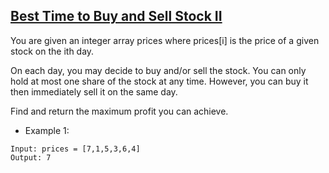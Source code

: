 ## [Best Time to Buy and Sell Stock II](https://leetcode.com/problems/best-time-to-buy-and-sell-stock-ii)

You are given an integer array prices where prices[i] is the price of a given stock on the ith day.

On each day, you may decide to buy and/or sell the stock. You can only hold at most one share of the stock at any time. However, you can buy it then immediately sell it on the same day.

Find and return the maximum profit you can achieve.

- Example 1:
```
Input: prices = [7,1,5,3,6,4]
Output: 7
```
